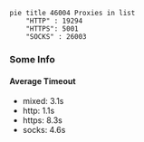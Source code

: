 
```mermaid
pie title 46004 Proxies in list
    "HTTP" : 19294
    "HTTPS": 5001
    "SOCKS" : 26003
```

### Some Info
#### Average Timeout

- mixed: 3.1s
- http: 1.1s
- https: 8.3s
- socks: 4.6s
